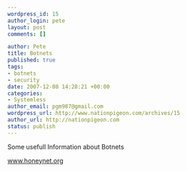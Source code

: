 ```yaml
--- 
wordpress_id: 15
author_login: pete
layout: post
comments: []

author: Pete
title: Botnets
published: true
tags: 
- botnets
- security
date: 2007-12-08 14:28:21 +00:00
categories: 
- Systemless
author_email: pgm987@gmail.com
wordpress_url: http://www.nationpigeon.com/archives/15
author_url: http://nationpigeon.com
status: publish
---
```

Some usefull Information about Botnets

<a href="http://www.honeynet.org/papers/bots/">www.honeynet.org</a>
